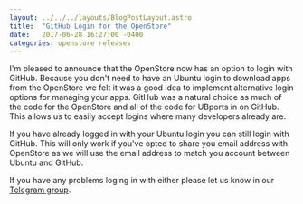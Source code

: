 ```yaml
---
layout: ../../../layouts/BlogPostLayout.astro
title:  "GitHub Login for the OpenStore"
date:   2017-06-28 16:27:00 -0400
categories: openstore releases
---
```


I'm pleased to announce that the OpenStore now has an option to login with GitHub.
Because you don't need to have an Ubuntu login to download apps from the OpenStore
we felt it was a good idea to implement alternative login options for managing
your apps. GitHub was a natural choice as much of the code for the OpenStore
and all of the code for UBports in on GitHub. This allows us to
easily accept logins where many developers already are.

If you have already logged in with your Ubuntu login you can still login with
GitHub. This will only work if you've opted to share you email address with
OpenStore as we will use the email address to match you account between Ubuntu
and GitHub.

If you have any problems loging in with either please let us know in our
[Telegram group](https://telegram.me/joinchat/BMTh8AHtOL2foXLulmqDxw).
